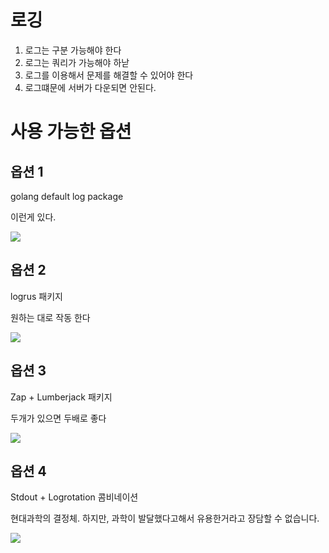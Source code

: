 # 로깅

1. 로그는 구분 가능해야 한다
2. 로그는 쿼리가 가능해야 하낟
3. 로그를 이용해서 문제를 해결할 수 있어야 한다
4. 로그떄문에 서버가 다운되면 안된다.

# 사용 가능한 옵션 

## 옵션 1
golang default log package

이런게 있다. 

![](https://encrypted-tbn0.gstatic.com/images?q=tbn:ANd9GcQJR7yjUo7e7gFBX0zVeHedK48ojs5jBW7qZA&usqp=CAU)

## 옵션 2
logrus 패키지

원하는 대로 작동 한다

![](https://aresmaxima.com/wp-content/uploads/2021/08/Glock-34-9mm_main-1.jpg)

## 옵션 3 
Zap + Lumberjack 패키지 

두개가 있으면 두배로 좋다

![](https://www.everydaynodaysoff.com/wp-content/uploads/2011/02/Dual-Attached-Full-Auto-Glocks-View.jpg)

## 옵션 4
Stdout + Logrotation 콤비네이션

현대과학의 결정체. 하지만, 과학이 발달했다고해서 유용한거라고 장담할 수 없습니다.

![](https://i.redd.it/o7ti7lzzg5r41.jpg)
